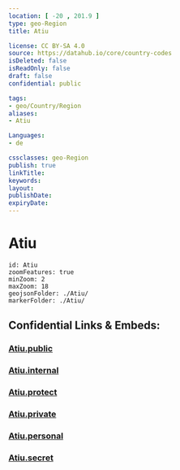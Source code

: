 ```yaml
---
location: [ -20 , 201.9 ] 
type: geo-Region
title: Atiu

license: CC BY-SA 4.0
source: https://datahub.io/core/country-codes
isDeleted: false
isReadOnly: false
draft: false
confidential: public

tags:
- geo/Country/Region
aliases:
- Atiu

Languages:
- de

cssclasses: geo-Region
publish: true
linkTitle: 
keywords: 
layout: 
publishDate: 
expiryDate: 
---
```


# Atiu

```leaflet
id: Atiu
zoomFeatures: true 
minZoom: 2 
maxZoom: 18
geojsonFolder: ./Atiu/
markerFolder: ./Atiu/
```


## Confidential Links & Embeds: 

### [Atiu.public](/_public/\Earth\Continent\Oceania\Polynesia\Cook~Islands\Cook~Island-councilsAtiu.public.md) 

### [Atiu.internal](/_internal/\Earth\Continent\Oceania\Polynesia\Cook~Islands\Cook~Island-councilsAtiu.internal.md) 

### [Atiu.protect](/_protect/\Earth\Continent\Oceania\Polynesia\Cook~Islands\Cook~Island-councilsAtiu.protect.md) 

### [Atiu.private](/_private/\Earth\Continent\Oceania\Polynesia\Cook~Islands\Cook~Island-councilsAtiu.private.md) 

### [Atiu.personal](/_personal/\Earth\Continent\Oceania\Polynesia\Cook~Islands\Cook~Island-councilsAtiu.personal.md) 

### [Atiu.secret](/_secret/\Earth\Continent\Oceania\Polynesia\Cook~Islands\Cook~Island-councilsAtiu.secret.md)


